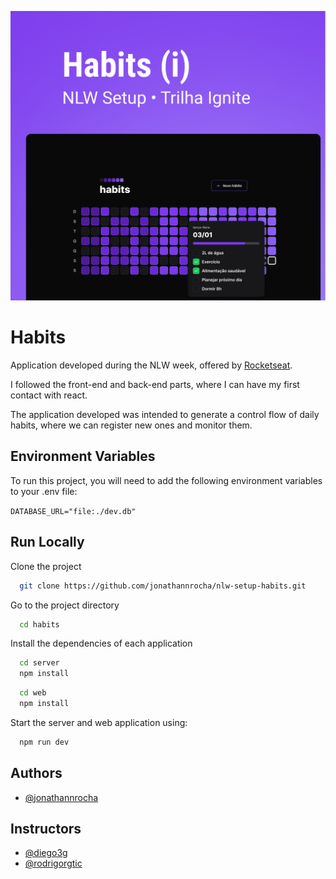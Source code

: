 ![Logo](.github/Cover.png)


# Habits

Application developed during the NLW week, offered by [Rocketseat](https://www.rocketseat.com.br/).

I followed the front-end and back-end parts, where I can have my first contact with react.

The application developed was intended to generate a control flow of daily habits, where we can register new ones and monitor them.

## Environment Variables

To run this project, you will need to add the following environment variables to your .env file:

`DATABASE_URL="file:./dev.db"`
## Run Locally

Clone the project

```bash
  git clone https://github.com/jonathannrocha/nlw-setup-habits.git
```

Go to the project directory

```bash
  cd habits
```

Install the dependencies of each application

```bash
  cd server
  npm install
```

```bash
  cd web
  npm install
```

Start the server and web application using:

```bash
  npm run dev
```


## Authors

- [@jonathannrocha](https://github.com/jonathannrocha)

## Instructors

- [@diego3g](https://github.com/diego3g)
- [@rodrigorgtic](https://github.com/rodrigorgtic)